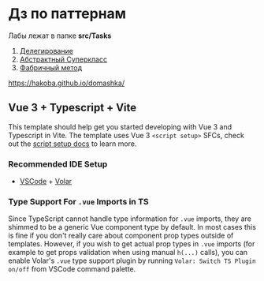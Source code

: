 # Дз по паттернам

Лабы лежат в папке **src/Tasks**

1) [Делегирование](./src/Tasks/1)
2) [Абстрактный Суперкласс](./src/Tasks/2)
3) [Фабричный метод](./src/Tasks/3)



https://hakoba.github.io/domashka/


## Vue 3 + Typescript + Vite 

This template should help get you started developing with Vue 3 and Typescript in Vite. The template uses Vue 3 `<script setup>` SFCs, check out the [script setup docs](https://v3.vuejs.org/api/sfc-script-setup.html#sfc-script-setup) to learn more.

### Recommended IDE Setup

- [VSCode](https://code.visualstudio.com/) + [Volar](https://marketplace.visualstudio.com/items?itemName=johnsoncodehk.volar)

### Type Support For `.vue` Imports in TS

Since TypeScript cannot handle type information for `.vue` imports, they are shimmed to be a generic Vue component type by default. In most cases this is fine if you don't really care about component prop types outside of templates. However, if you wish to get actual prop types in `.vue` imports (for example to get props validation when using manual `h(...)` calls), you can enable Volar's `.vue` type support plugin by running `Volar: Switch TS Plugin on/off` from VSCode command palette.
